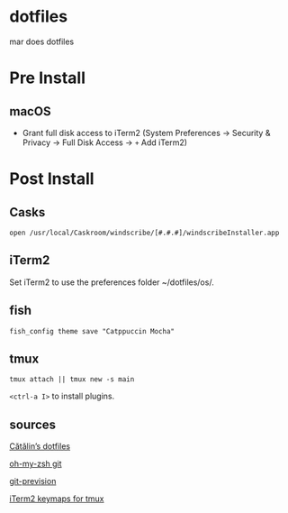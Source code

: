 # dotfiles

mar does dotfiles

# Pre Install

## macOS

- Grant full disk access to iTerm2 (System Preferences -> Security & Privacy ->
  Full Disk Access -> `+` Add iTerm2)

# Post Install

## Casks

```fish
open /usr/local/Caskroom/windscribe/[#.#.#]/windscribeInstaller.app

```

## iTerm2

Set iTerm2 to use the preferences folder ~/dotfiles/os/.

## fish

```fish
fish_config theme save "Catppuccin Mocha"
```

## tmux

```fish
tmux attach || tmux new -s main
```

`<ctrl-a I>` to install plugins.

## sources

[Cătălin’s dotfiles](https://github.com/alrra/dotfiles)

[oh-my-zsh git](https://kapeli.com/cheat_sheets/Oh-My-Zsh_Git.docset/Contents/Resources/Documents/index)

[git-prevision](https://gist.github.com/TheCodeArtist/a90978ebca0ff6743036)

[iTerm2 keymaps for tmux](https://web.archive.org/web/20230921160724/https://tangledhelix.com/blog/2012/04/28/iterm2-keymaps-for-tmux/)
